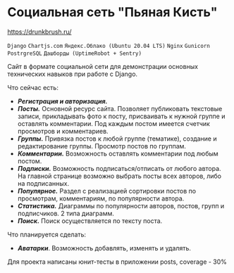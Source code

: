 # Социальная сеть "Пьяная Кисть"

https://drunkbrush.ru/

```Django``` ```Chartjs.com``` ```Яндекс.Облако (Ubuntu 20.04 LTS)``` ```Nginx``` ```Gunicorn``` ```PostrgreSQL``` ```Дашборды (UptimeRobot + Sentry)```

Сайт в формате социальной сети для демонстрации основных технических навыков при работе с Django.

Что сейчас есть:
- ***Регистрация и авторизация.***
- ***Посты.*** Основной ресурс сайта. Позволяет публиковать текстовые записи, прикладывать фото к посту, присваивать к нужной группе и оставлять комментарии. Под каждым постом имеется счетчик просмотров и комментариев.  
- ***Группы.*** Привязка постов к любой группе (тематике), создание и редактирование группы. Просмотр постов по группам.
- ***Комментарии.*** Возможность оставлять комментарии под любым постом.
- ***Подписки.*** Возможность подписаться/отписать от любого автора. На главной странице возможно выбрать посты всех авторов, либо на подписанных.
- ***Популярное.*** Раздел с реализацией сортировки постов по просмотрам, комментариям, по популярности автора.
- ***Статистика.*** Диаграммы по популярности авторов, постов, групп и подписчиков. 2 типа диаграмм.
- ***Поиск.*** Поиск осуществляется по тексту поста.

Что планируется сделать:
- ***Аватарки***. Возможность добавлять, изменять и удалять.

Для проекта написаны юнит-тесты в приложении posts, coverage - 30%
